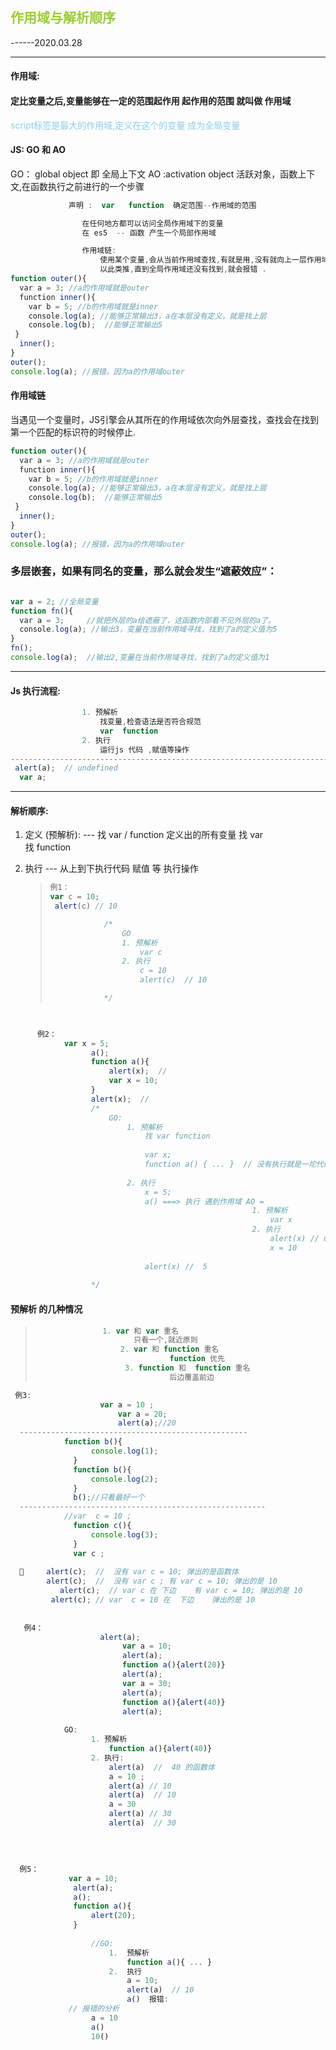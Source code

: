 ## 	<font style="color:yellowgreen;">作用域与解析顺序</font>

------2020.03.28

------

####  作用域: 

####               定比变量之后,变量能够在一定的范围起作用  起作用的范围 就叫做  作用域

​					 <font style="color:skyblue;">script标签是最大的作用域,定义在这个的变量 成为全局变量</font>  

#### JS: GO 和 AO 

GO： global object 即 全局上下文
		AO :activation object 活跃对象，函数上下文,在函数执行之前进行的一个步骤

[🌏参阅博客]: https://www.cnblogs.com/ycherry/p/11638041.html	"AO和GO"

```js
			 声明 :  var   function  确定范围--作用域的范围

                在任何地方都可以访问全局作用域下的变量
                在 es5  -- 函数 产生一个局部作用域

                作用域链:  
                    使用某个变量,会从当前作用域查找,有就是用,没有就向上一层作用域查找,
                    以此类推,直到全局作用域还没有找到,就会报错 .
function outer(){
  var a = 3; //a的作用域就是outer
  function inner(){
    var b = 5; //b的作用域就是inner
    console.log(a); //能够正常输出3，a在本层没有定义，就是找上层
    console.log(b);  //能够正常输出5
 }
  inner();
}
outer();
console.log(a); //报错，因为a的作用域outer
```

#### 作用域链

当遇见一个变量时，JS引擎会从其所在的作用域依次向外层查找，查找会在找到第一个匹配的标识符的时候停止.

```js
function outer(){
  var a = 3; //a的作用域就是outer
  function inner(){
    var b = 5; //b的作用域就是inner
    console.log(a); //能够正常输出3，a在本层没有定义，就是找上层
    console.log(b);  //能够正常输出5
 }
  inner();
}
outer();
console.log(a); //报错，因为a的作用域outer
```



### 多层嵌套，如果有同名的变量，那么就会发生“遮蔽效应”：

```js

var a = 2; //全局变量
function fn(){
  var a = 3;     //就把外层的a给遮蔽了，这函数内部看不见外层的a了。
  console.log(a); //输出3，变量在当前作用域寻找，找到了a的定义值为5
}
fn();
console.log(a);  //输出2,变量在当前作用域寻找，找到了a的定义值为1
```

------

#### Js 执行流程:

```js
                1. 预解析
                    找变量,检查语法是否符合规范
                    var  function
                2. 执行
                    运行js 代码 ,赋值等操作
---------------------------------------------------------------------------
 alert(a);  // undefined
  var a;

```
------

####  解析顺序:

1. 定义 (预解析): ---  找 var / function 定义出的所有变量
                        找  var  
                        找 function

2. 执行 --- 从上到下执行代码
          赋值 等 执行操作

      > ```js
      > 例1：
      > var c = 10;
      >  alert(c) // 10
      > 
      >             /*
      >                 GO 
      >                 1. 预解析
      >                     var c
      >                 2. 执行
      >                     c = 10
      >                     alert(c)  // 10
      > 
      >             */
      > ```
```js
      

      例2：
      		var x = 5;
                  a();
                  function a(){
                      alert(x);  // 
                      var x = 10;
                  }
                  alert(x);  //  
                  /*
                      GO: 
                          1. 预解析
                              找 var function
      
                              var x;
                              function a() { ... }  // 没有执行就是一坨代码
                          
                          2. 执行
                              x = 5;
                              a() ===> 执行 遇到作用域 AO =
                                                      1. 预解析
                                                          var x
                                                      2. 执行
                                                          alert(x) // undefined
                                                          x = 10
                              
                              alert(x) //  5
                  
                  */
```

####  预解析 的几种情况

> ```js
> 				 1. var 和 var 重名
>                     	只看一个,就近原则
>                    2. var 和 function 重名
>                               function 优先
>                     3. function 和  function 重名
>                               后边覆盖前边
> ```

```js
 例3:					
  					var a = 10 ;
                        var a = 20;
                        alert(a);//20
  ---------------------------------------------------
   			function b(){
                  console.log(1);
              }
              function b(){
                  console.log(2);
              }
              b();//只看最好一个
  -------------------------------------------------------
  			//var  c = 10 ;
              function c(){
                  console.log(3);
              }
              var c ;
  
  🔺		alert(c);  //  没有 var c = 10; 弹出的是函数体
  		alert(c);  //  没有 var c ; 有 var c = 10; 弹出的是 10
           alert(c);  // var c 在 下边    有 var c = 10; 弹出的是 10
       	 alert(c); // var  c = 10 在  下边    弹出的是 10
  
 
   例4：   				
  					alert(a);
                         var a = 10;
                         alert(a);
                         function a(){alert(20)}
                         alert(a);
                         var a = 30;
                         alert(a);
                         function a(){alert(40)}
                         alert(a);
  
  			GO:
                  1. 预解析
                      function a(){alert(40)}
                  2. 执行:
                      alert(a)  //  40 的函数体
                      a = 10 ;
                      alert(a) // 10 
                      alert(a)  // 10 
                      a = 30
                      alert(a) // 30 
                      alert(a)  // 30
```


​      
```js

  例5：		  
             var a = 10;
              alert(a);
              a();
              function a(){
                  alert(20);
              }
              
                  //GO:
                      1.  预解析
                          function a(){ ... }   
                      2.  执行
                          a = 10;
                          alert(a)  // 10 
                          a()  报错:
             // 报错的分析
                  a = 10
                  a() 
                  10()

```


​     


​      